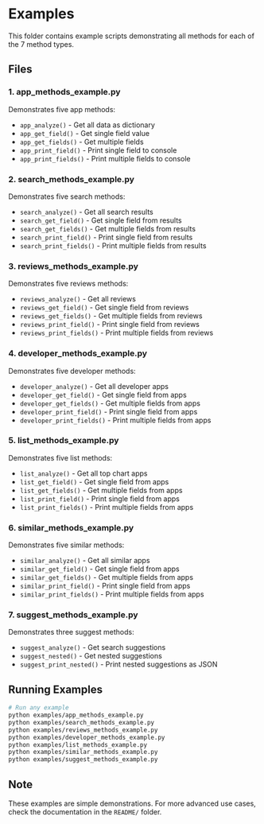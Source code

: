# Examples

This folder contains example scripts demonstrating all methods for each of the 7 method types.

## Files

### 1. app_methods_example.py
Demonstrates five app methods:
- `app_analyze()` - Get all data as dictionary
- `app_get_field()` - Get single field value
- `app_get_fields()` - Get multiple fields
- `app_print_field()` - Print single field to console
- `app_print_fields()` - Print multiple fields to console

### 2. search_methods_example.py
Demonstrates five search methods:
- `search_analyze()` - Get all search results
- `search_get_field()` - Get single field from results
- `search_get_fields()` - Get multiple fields from results
- `search_print_field()` - Print single field from results
- `search_print_fields()` - Print multiple fields from results

### 3. reviews_methods_example.py
Demonstrates five reviews methods:
- `reviews_analyze()` - Get all reviews
- `reviews_get_field()` - Get single field from reviews
- `reviews_get_fields()` - Get multiple fields from reviews
- `reviews_print_field()` - Print single field from reviews
- `reviews_print_fields()` - Print multiple fields from reviews

### 4. developer_methods_example.py
Demonstrates five developer methods:
- `developer_analyze()` - Get all developer apps
- `developer_get_field()` - Get single field from apps
- `developer_get_fields()` - Get multiple fields from apps
- `developer_print_field()` - Print single field from apps
- `developer_print_fields()` - Print multiple fields from apps

### 5. list_methods_example.py
Demonstrates five list methods:
- `list_analyze()` - Get all top chart apps
- `list_get_field()` - Get single field from apps
- `list_get_fields()` - Get multiple fields from apps
- `list_print_field()` - Print single field from apps
- `list_print_fields()` - Print multiple fields from apps

### 6. similar_methods_example.py
Demonstrates five similar methods:
- `similar_analyze()` - Get all similar apps
- `similar_get_field()` - Get single field from apps
- `similar_get_fields()` - Get multiple fields from apps
- `similar_print_field()` - Print single field from apps
- `similar_print_fields()` - Print multiple fields from apps

### 7. suggest_methods_example.py
Demonstrates three suggest methods:
- `suggest_analyze()` - Get search suggestions
- `suggest_nested()` - Get nested suggestions
- `suggest_print_nested()` - Print nested suggestions as JSON

## Running Examples

```bash
# Run any example
python examples/app_methods_example.py
python examples/search_methods_example.py
python examples/reviews_methods_example.py
python examples/developer_methods_example.py
python examples/list_methods_example.py
python examples/similar_methods_example.py
python examples/suggest_methods_example.py
```

## Note

These examples are simple demonstrations. For more advanced use cases, check the documentation in the `README/` folder.
